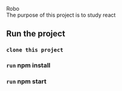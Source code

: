 Robo<br/>
The purpose of this project is to study react

## Run the project

### `clone this project`

### `run` npm install

### `run` npm start